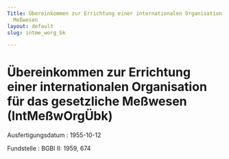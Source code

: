 ```yaml
---
Title: Übereinkommen zur Errichtung einer internationalen Organisation für das gesetzliche
  Meßwesen
layout: default
slug: intme_worg_bk

---
```


# Übereinkommen zur Errichtung einer internationalen Organisation für das gesetzliche Meßwesen (IntMeßwOrgÜbk)

Ausfertigungsdatum
:   1955-10-12

Fundstelle
:   BGBl II: 1959, 674

